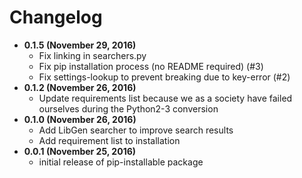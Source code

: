 # Changelog

- **0.1.5 (November 29, 2016)**
    - Fix linking in searchers.py
    - Fix pip installation process (no README required) (#3)
    - Fix settings-lookup to prevent breaking due to key-error (#2)
- **0.1.2 (November 26, 2016)**
    - Update requirements list because we as a society have failed ourselves during the Python2-3 conversion
- **0.1.0 (November 26, 2016)**
    - Add LibGen searcher to improve search results
    - Add requirement list to installation
- **0.0.1 (November 25, 2016)**
    - initial release of pip-installable package

